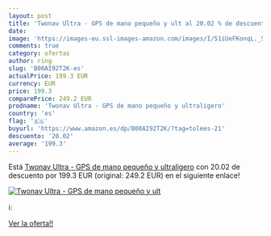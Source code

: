 ```yaml
---
layout: post
title: 'Twonav Ultra - GPS de mano pequeño y ult al 20.02 % de descuento'
date: 
image: 'https://images-eu.ssl-images-amazon.com/images/I/51iUeFKonqL._SL200_.jpg'
comments: true
category: ofertas
author: ring
slug: 'B00AI92T2K-es'
actualPrice: 199.3 EUR
currency: EUR
price: 199.3
comparePrice: 249.2 EUR
prodname: 'Twonav Ultra - GPS de mano pequeño y ultraligero'
country: 'es'
flag: '🇪🇸'
buyurl: 'https://www.amazon.es/dp/B00AI92T2K/?tag=tolees-21'
descuento: '20.02'
average: '199.3'
---
```


Está [Twonav Ultra - GPS de mano pequeño y ultraligero](https://www.amazon.es/dp/B00AI92T2K/?tag=tolees-21) con 20.02 de descuento por 199.3 EUR (original: 249.2 EUR) en el siguiente enlace!

[![Twonav Ultra - GPS de mano pequeño y ult](https://images-eu.ssl-images-amazon.com/images/I/51iUeFKonqL._SL200_.jpg)](https://www.amazon.es/dp/B00AI92T2K/?tag=tolees-21)

ℹ️:


[Ver la oferta!!](https://www.amazon.es/dp/B00AI92T2K/?tag=tolees-21)
